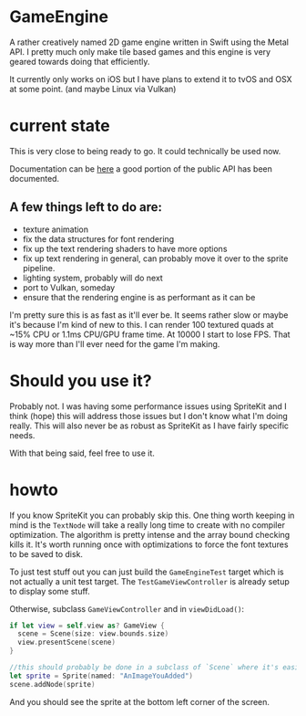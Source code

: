 # GameEngine
A rather creatively named 2D game engine written in Swift using the Metal API. I pretty much only make tile based games and this engine is very geared towards doing that efficiently.

It currently only works on iOS but I have plans to extend it to tvOS and OSX at some point. (and maybe Linux via Vulkan)

# current state
This is very close to being ready to go. It could technically be used now.

Documentation can be [here](https://akoaysigod.github.io/GameEngine) a good portion of the public API has been documented.

## A few things left to do are:
- texture animation
- fix the data structures for font rendering
- fix up the text rendering shaders to have more options
- fix up text rendering in general, can probably move it over to the sprite pipeline.
- lighting system, probably will do next
- port to Vulkan, someday
- ensure that the rendering engine is as performant as it can be

I'm pretty sure this is as fast as it'll ever be. It seems rather slow or maybe it's because I'm kind of new to this. I can render 100 textured quads at ~15% CPU or 1.1ms CPU/GPU frame time. At 10000 I start to lose FPS. That is way more than I'll ever need for the game I'm making.

# Should you use it?
Probably not. I was having some performance issues using SpriteKit and I think (hope) this will address those issues but I don't know what I'm doing really. This will also never be as robust as SpriteKit as I have fairly specific needs.

With that being said, feel free to use it.

# howto
If you know SpriteKit you can probably skip this. One thing worth keeping in mind is the `TextNode` will take a really long time to create with no compiler optimization. The algorithm is pretty intense and the array bound checking kills it. It's worth running once with optimizations to force the font textures to be saved to disk.

To just test stuff out you can just build the `GameEngineTest` target which is not actually a unit test target.
The `TestGameViewController` is already setup to display some stuff.

Otherwise, subclass `GameViewController` and in `viewDidLoad()`:

```swift
if let view = self.view as? GameView {
  scene = Scene(size: view.bounds.size)
  view.presentScene(scene)
}

//this should probably be done in a subclass of `Scene` where it's easier to override the update method
let sprite = Sprite(named: "AnImageYouAdded")
scene.addNode(sprite)
```

And you should see the sprite at the bottom left corner of the screen.
